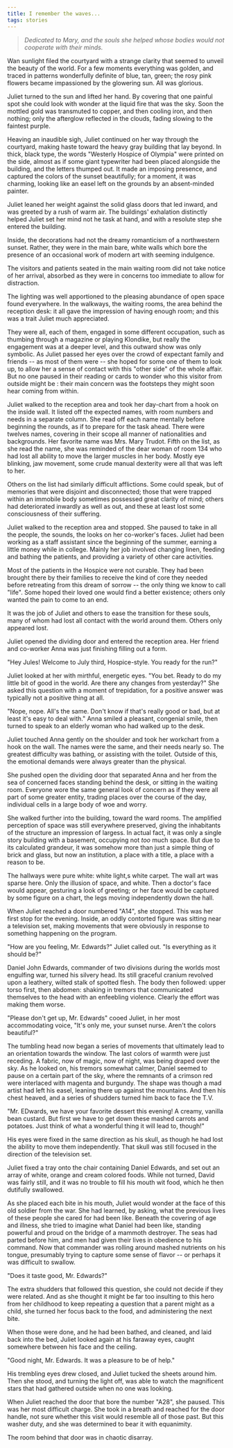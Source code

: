 ```yaml
---
title: I remember the waves...
tags: stories
---
```


> *Dedicated to Mary, and the souls she helped whose bodies would not
> cooperate with their minds.*

Wan sunlight filed the courtyard with a strange clarity that seemed to
unveil the beauty of the world.  For a few moments everything was
golden, and traced in patterns wonderfully definite of blue, tan, green;
the rosy pink flowers became impassioned by the glowering sun.  All was
glorious.

Juliet turned to the sun and lifted her hand.  By covering that one
painful spot she could look with wonder at the liquid fire that was the
sky.  Soon the mottled gold was transmuted to copper, and then cooling
iron, and then nothing; only the afterglow reflected in the clouds,
fading slowing to the faintest purple.

Heaving an inaudible sigh, Juliet continued on her way through the
courtyard, making haste toward the heavy gray building that lay beyond.
In thick, black type, the words "Westerly Hospice of Olympia" were
printed on the side, almost as if some giant typewriter had been placed
alongside the building, and the letters thumped out.  It made an
imposing presence, and captured the colors of the sunset beautifully;
for a moment, it was charming, looking like an easel left on the grounds
by an absent-minded painter.

Juliet leaned her weight against the solid glass doors that led inward,
and was greeted by a rush of warm air.  The buildings' exhalation
distinctly helped Juliet set her mind not he task at hand, and with a
resolute step she entered the building.

Inside, the decorations had not the dreamy romanticism of a northwestern
sunset.  Rather, they were in the main bare, white walls which bore the
presence of an occasional work of modern art with seeming indulgence.

The visitors and patients seated in the main waiting room did not take
notice of her arrival, absorbed as they were in concerns too immediate
to allow for distraction.

The lighting was well apportioned to the pleasing abundance of open
space found everywhere.  In the walkways, the waiting rooms, the area
behind the reception desk: it all gave the impression of having enough
room; and this was a trait Juliet much appreciated.

They were all, each of them, engaged in some different occupation, such
as thumbing through a magazine or playing Klondike, but really the
engagement was at a deeper level, and this outward show was only
symbolic.  As Juliet passed her eyes over the crowd of expectant family
and friends -- as most of them were -- she hoped for some one of them to
look up, to allow her a sense of contact with this "other side" of the
whole affair.  But no one paused in their reading or cards to wonder who
this visitor from outside might be : their main concern was the
footsteps they might soon hear coming from within.

Juliet walked to the reception area and took her day-chart from a hook
on the inside wall.  It listed off the expected names, with room numbers
and needs in a separate column.  She read off each name mentally before
beginning the rounds, as if to prepare for the task ahead.  There were
twelves names, covering in their scope all manner of nationalities and
backgrounds.  Her favorite name was Mrs. Mary Trudot.  Fifth on the
list, as she read the name, she was reminded of the dear woman of room
134 who had lost all ability to move the larger muscles in her body.
Mostly eye blinking, jaw movement, some crude manual dexterity were all
that was left to her.

Others on the list had similarly difficult afflictions.  Some could
speak, but of memories that were disjoint and disconnected; those that
were trapped within an immobile body sometimes possessed great clarity
of mind; others had deteriorated inwardly as well as out, and these at
least lost some consciousness of their suffering.

Juliet walked to the reception area and stopped.  She paused to take in
all the people, the sounds, the looks on her co-worker's faces.  Juliet
had been working as a staff assistant since the beginning of the summer,
earning a little money while in college.  Mainly her job involved
changing linen, feeding and bathing the patients, and providing a
variety of other care activities.

Most of the patients in the Hospice were not curable.  They had been
brought there by their families to receive the kind of core they needed
before retreating from this dream of sorrow -- the only thing we know to
call "life".  Some hoped their loved one would find a better existence;
others only wanted the pain to come to an end.

It was the job of Juliet and others to ease the transition for these
souls, many of whom had lost all contact with the world around them.
Others only appeared lost.

Juliet opened the dividing door and entered the reception area.  Her
friend and co-worker Anna was just finishing filling out a form.

"Hey Jules!  Welcome to July third, Hospice-style.  You ready for the
run?"

Juliet looked at her with mirthful, energetic eyes.  "You bet.  Ready to
do my little bit of good in the world.  Are there any changes from
yesterday?"  She asked this question with a moment of trepidation, for a
positive answer was typically not a positive thing at all.

"Nope, nope.  All's the same.  Don't know if that's really good or bad,
but at least it's easy to deal with."  Anna smiled a pleasant, congenial
smile, then turned to speak to an elderly woman who had walked up to the
desk.

Juliet touched Anna gently on the shoulder and took her workchart from a
hook on the wall.  The names were the same, and their needs nearly so.
The greatest difficulty was bathing, or assisting with the toilet.
Outside of this, the emotional demands were always greater than the
physical.

She pushed open the dividing door that separated Anna and her from the
sea of concerned faces standing behind the desk, or sitting in the
waiting room.  Everyone wore the same general look of concern as if they
were all part of some greater entity, trading places over the course of
the day, individual cells in a large body of woe and worry.

She walked further into the building, toward the ward rooms.  The
amplified perception of space was still everywhere preserved, giving the
inhabitants of the structure an impression of largess.  In actual fact,
it was only a single story building with a basement, occupying not *too*
much space.  But due to its calculated grandeur, it was somehow more
than just a simple thing of brick and glass, but now an institution, a
place with a title, a place with a reason to be.

The hallways were pure white: white light,s white carpet.  The wall art
was sparse here.  Only the illusion of space, and white.  Then a
doctor's face would appear, gesturing a look of greeting; or her face
would be captured by some figure on a chart, the legs moving
independently down the hall.

When Juliet reached a door numbered "A14", she stopped.  This was her
first stop for the evening.  Inside, an oddly contorted figure was
sitting near a television set, making movements that were obviously in
response to something happening on the program.

"How are you feeling, Mr. Edwards?" Juliet called out.  "Is everything
as it should be?"

Daniel John Edwards, commander of two divisions during the worlds most
engulfing war, turned his silvery head.  Its still graceful cranium
revolved upon a leathery, wilted stalk of spotted flesh.  The body then
followed: upper torso first, then abdomen: shaking in tremors that
communicated themselves to the head with an enfeebling violence.
Clearly the effort was making them worse.

"Please don't get up, Mr. Edwards" cooed Juliet, in her most
accommodating voice, "It's only me, your sunset nurse.  Aren't the
colors beautiful?"

The tumbling head now began a series of movements that ultimately lead
to an orientation towards the window.  The last colors of warmth were
just receding.  A fabric, now of magic, now of night, was being draped
over the sky.  As he looked on, his tremors somewhat calmer, Daniel
seemed to pause on a certain part of the sky, where the remnants of a
crimson red were interlaced with magenta and burgundy.  The shape was
though a mad artist had left his easel, leaning there up against the
mountains.  And then his chest heaved, and a series of shudders turned
him back to face the T.V.

"Mr. EDwards, we have your favorite dessert this evening!  A creamy,
vanilla bean custard.  But first we have to get down these mashed
carrots and potatoes.  Just think of what a wonderful thing it will lead
to, though!"

His eyes were fixed in the same direction as his skull, as though he had
lost the ability to move them independently.  That skull was still
focused in the direction of the television set.

Juliet fixed a tray onto the chair containing Daniel Edwards, and set
out an array of white, orange and cream colored foods.  While not
turned, David was fairly still, and it was no trouble to fill his mouth
wit food, which he then dutifully swallowed.

As she placed each bite in his mouth, Juliet would wonder at the face of
this old soldier from the war.  She had learned, by asking, what the
previous lives of these people she cared for had been like.  Beneath the
covering of age and illness, she tried to imagine what Daniel had been
like, standing powerful and proud on the bridge of a mammoth destroyer.
The seas had parted before him, and men had given their lives in
obedience to his command.  Now that commander was rolling around mashed
nutrients on his tongue, presumably trying to capture some sense of
flavor -- or perhaps it was difficult to swallow.

"Does it taste good, Mr. Edwards?"

The extra shudders that followed this question, she could not decide if
they were related.  And as she thought it might be far too insulting to
this hero from her childhood to keep repeating a question that a parent
might as a child, she turned her focus back to the food, and
administering the next bite.

When those were done, and he had been bathed, and cleaned, and laid back
into the bed, Juliet looked again at his faraway eyes, caught somewhere
between his face and the ceiling.

"Good night, Mr. Edwards.  It was a pleasure to be of help."

His trembling eyes drew closed, and Juliet tucked the sheets around him.
Then she stood, and turning the light off, was able to watch the
magnificent stars that had gathered outside when no one was looking.

When Juliet reached the door that bore the number "A28", she paused.
This was her most difficult charge.  She took in a breath and reached
for the door handle, not sure whether this visit would resemble all of
those past.  But this washer duty, and she was determined to bear it
with equanimity.

The room behind that door was in chaotic disarray.


